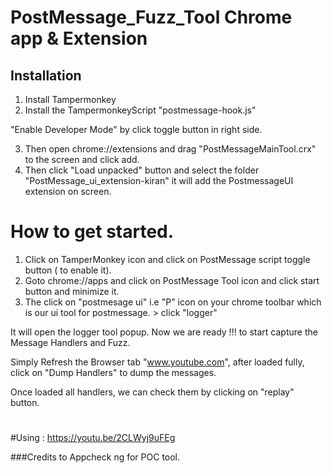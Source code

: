 # PostMessage_Fuzz_Tool  Chrome app & Extension

## Installation ##

1. Install Tampermonkey
2. Install the TampermonkeyScript "postmessage-hook.js"

"Enable Developer Mode" by click toggle button in right side.

3. Then open chrome://extensions and drag "PostMessageMainTool.crx" to the screen and click add.
4. Then click "Load unpacked" button and select the folder "PostMessage_ui_extension-kiran" it will add the PostmessageUI extension on screen.



# How to get started.

1. Click on TamperMonkey icon and click on PostMessage script toggle button ( to enable it).
2. Goto chrome://apps  and click on PostMessage Tool icon and click start button and minimize it.
3. The click on "postmesage ui" i.e "P" icon on your chrome toolbar which is our ui tool for postmessage. > click "logger"

It will open the logger tool popup. Now we are ready !!! to start capture the Message Handlers and Fuzz.

Simply Refresh the Browser tab "www.youtube.com", after loaded fully, click on "Dump Handlers" to dump the messages.

Once loaded all handlers, we can check them by clicking on "replay" button.
#
#
#
#
#
#Using : https://youtu.be/2CLWyj9uFEg

###Credits to Appcheck ng for POC tool. 
